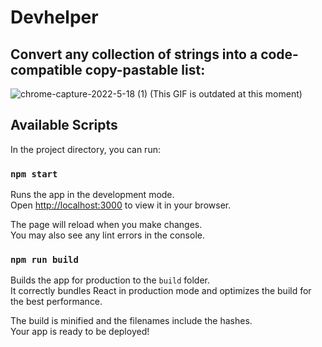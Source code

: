 # Devhelper

## Convert any collection of strings into a code-compatible copy-pastable list:
![chrome-capture-2022-5-18 (1)](https://user-images.githubusercontent.com/47895995/174433728-d4263341-da8d-41e2-8e90-58096dcc39c0.gif)
(This GIF is outdated at this moment)

## Available Scripts

In the project directory, you can run:

### `npm start`

Runs the app in the development mode.\
Open [http://localhost:3000](http://localhost:3000) to view it in your browser.

The page will reload when you make changes.\
You may also see any lint errors in the console.

### `npm run build`

Builds the app for production to the `build` folder.\
It correctly bundles React in production mode and optimizes the build for the best performance.

The build is minified and the filenames include the hashes.\
Your app is ready to be deployed!
